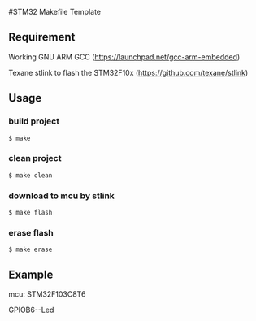#STM32 Makefile Template

## Requirement

Working GNU ARM GCC (https://launchpad.net/gcc-arm-embedded)

Texane stlink to flash the STM32F10x (https://github.com/texane/stlink)


## Usage

### build project

```$ make```

### clean project

```$ make clean```

### download to mcu by stlink 
```$ make flash```

### erase flash
```$ make erase```

## Example

mcu: STM32F103C8T6

GPIOB6--Led

